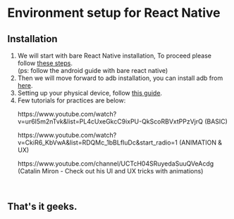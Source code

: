 # Environment setup for React Native
## Installation
1. We will start with bare React Native installation, To proceed please follow <a href="https://reactnative.dev/docs/environment-setup">these steps</a>.
<br>(ps: follow the android guide with bare react native)
3. Then we will move forward to adb installation, you can install adb from <a href="https://developer.android.com/studio/releases/platform-tools">here</a>.
4. Setting up your physical device, follow <a href="https://reactnative.dev/docs/running-on-device">this guide</a>.
5. Few tutorials for practices are below:
   <div>
      <p>https://www.youtube.com/watch?v=ur6I5m2nTvk&list=PL4cUxeGkcC9ixPU-QkScoRBVxtPPzVjrQ (BASIC)</p>
      <p>https://www.youtube.com/watch?v=CkiR6_KbVwA&list=RDQMc_1bBLfIuDc&start_radio=1 (ANIMATION & UX)</p>
      <p>https://www.youtube.com/channel/UCTcH04SRuyedaSuuQVeAcdg (Catalin Miron - Check out his UI and UX tricks with animations)</p>
   </div><br>
## That's it geeks.   
